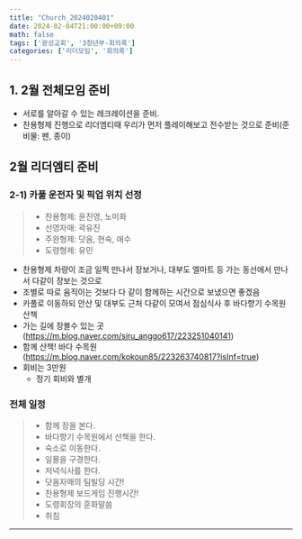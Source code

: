 ```yaml
---
title: "Church_2024020401"
date: 2024-02-04T21:00:00+09:00
math: false
tags: ['광성교회', '3청년부-회의록']
categories: ['리더모임', '회의록']
---
```

## 1. 2월 전체모임 준비
- 서로를 알아갈 수 있는 레크레이션을 준비.
- 찬용형제 진행으로 리더엠티때 우리가 먼저 플레이해보고 전수받는 것으로 준비(준비물: 펜, 종이)

## 2월 리더엠티 준비
### 2-1) 카풀 운전자 및 픽업 위치 선정
> * 찬용형제: 윤진영, 노미화  
> * 선영자매: 곽유진   
> * 주완형제: 닷옴, 현숙, 애수
> * 도령형제: 유민
- 찬용형제 차량이 조금 일찍 만나서 장보거나, 대부도 엘마트 등 가는 동선에서 만나서 다같이 장보는 것으로
- 조별로 따로 움직이는 것보다 다 같이 함께하는 시간으로 보냈으면 좋겠음
- 카풀로 이동하되 안산 및 대부도 근처 다같이 모여서 점심식사 후 바다향기 수목원 산책
- 가는 길에 장볼수 있는 곳(https://m.blog.naver.com/siru_anggo617/223251040141)
- 함께 산책! 바다 수목원 (https://m.blog.naver.com/kokoun85/223263740817?isInf=true)
- 회비는 3만원
  - 정기 회비와 별개
### 전체 일정
> * 함께 장을 본다.
> * 바다향기 수목원에서 산책을 한다. 
> * 숙소로 이동한다. 
> * 일몰을 구경한다. 
> * 저녁식사를 한다.
> * 닷옴자매의 팀빌딩 시간!
> * 찬용형제 보드게임 진행시간!
> * 도령회장의 훈화말씀
> * 취침
---
